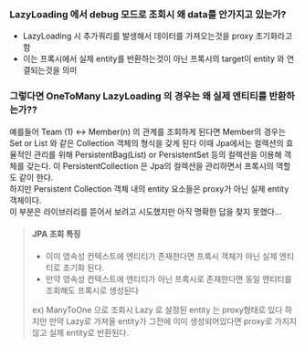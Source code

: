 ### **LazyLoading 에서 debug 모드로 조회시 왜 data를 안가지고 있는가?**

- LazyLoading 시 추가쿼리를 발생해서 데이터를 가져오는것을 proxy 초기화라고함
- 이는 프록시에서 실제 entity를 반환하는것이 아닌 프록시의 target이 entity 와 연결되는것을 의미

### **그렇다면 OneToMany LazyLoading 의 경우는 왜 실제 엔티티를 반환하는가??**

예를들어 Team (1) <-> Member(n) 의 관계를 조회하게 된다면
Member의 경우는 Set or List 와 같은 Collection 객체의 형식을 갖게 된다
이때 Jpa에서는 컬렉션의 효율적인 관리를 위해 PersistentBag(List) or PersistentSet 등의 컬렉션을 이용해
객체를 갖는다. 이 PersistentCollection 은 Jpa의 컬렉션을 관리하면서 프록시의 역할도 같이 한다.  
하지만 Persistent Collection 객체 내의 entity 요소들은 proxy가 아닌 실제 entity 객체이다.  
이 부분은 라이브러리를 뜯어서 보려고 시도했지만 아직 명확한 답을 찾지 못했다...

> #### **JPA 조회 특징**
>
> - 이미 영속성 컨텍스트에 엔티티가 존재한다면 프록시 객체가 아닌 실제 엔티티로 초기화 된다.
> - 만약 영속성 컨텍스트에 엔티티가 아닌 프록시로 존재한다면 동일 엔티티를 조회해도 프록시로 생성된다
>
> ex) ManyToOne 으로 조회시 Lazy 로 설정된 entity 는 proxy형태로 있다
> 하지만 만약 Lazy로 가져올 entity가 그전에 이미 생성되어있다면 proxy로 가지지 않고 실제 entity로 반환된다.

